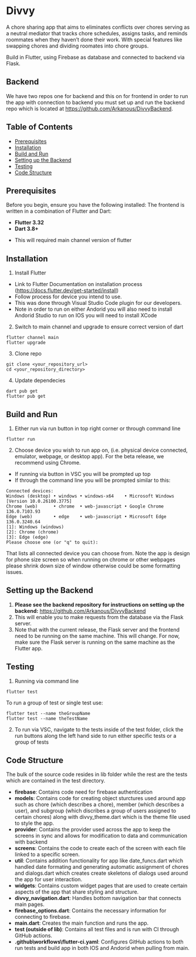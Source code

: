 # Divvy

A chore sharing app that aims to eliminates conflicts over chores serving as a neutral mediator that tracks chore schedules, assigns tasks, and reminds roommates when they haven’t done their work. With special features like swapping chores and dividing roomates into chore groups.

Build in Flutter, using Firebase as database and connected to backend via Flask.

## Backend
We have two repos one for backend and this on for frontend in order to run the app with connection to backend you must set up and run the backend repo which is located at https://github.com/Arkanous/DivvyBackend. 

## Table of Contents
* [Prerequisites](#prerequisites)
* [Installation](#installation)
* [Build and Run](#build-and-run)
* [Setting up the Backend](#setting-up-the-backend)
* [Testing](#testing)
* [Code Structure](#code-structure)


## Prerequisites
Before you begin, ensure you have the following installed:
The frontend is written in a combination of Flutter and Dart:
* **Flutter 3.32** 
* **Dart 3.8+** 
- This will required main channel version of flutter

## Installation
1. Install Flutter
- Link to Flutter Documentation on installation process (https://docs.flutter.dev/get-started/install)
- Follow process for device you intend to use.
- This was done through Visual Studio Code plugin for our developers.
- Note in order to run on either Andorid you will also need to install Andorid Studio to run on IOS you will need to install XCode

2. Switch to main channel and upgrade to ensure correct version of dart
```
flutter channel main
flutter upgrade
```
3. Clone repo 
```
git clone <your_repository_url>
cd <your_repository_directory>
```
4. Update dependecies
```
dart pub get
flutter pub get
```

## Build and Run
1. Either run via run button in top right corner or through command line
```
flutter run
```
2. Choose device you wish to run app on, (i.e. physical device connected, emulator, webpage, or desktop app). For the beta release, we recommend using Chrome.
- If running via button in VSC you will be prompted up top
- If through the command line you will be prompted similar to this:
```
Connected devices:
Windows (desktop) • windows • windows-x64    • Microsoft Windows [Version 10.0.26100.3775]
Chrome (web)      • chrome  • web-javascript • Google Chrome 136.0.7103.93
Edge (web)        • edge    • web-javascript • Microsoft Edge 136.0.3240.64
[1]: Windows (windows)
[2]: Chrome (chrome)
[3]: Edge (edge)
Please choose one (or "q" to quit):
```
That lists all connected device you can choose from.
Note the app is design for phone size screen so when running on chrome or other webpages please shrink down size of window otherwise could be some formatting issues.

## Setting up the Backend
1.  **Please see the backend repository for instructions on setting up the backend:** https://github.com/Arkanous/DivvyBackend
2.  This will enable you to make requests from the database via the Flask server.
3.  Note that with the current release, the Flask server and the frontend need to be running on the same machine. This will change. For now, make sure the Flask server is running on the same machine as the Flutter app.

## Testing 
1. Running via command line 
```
flutter test
```
To run a group of test or single test use:
```
flutter test --name theGroupName
flutter test --name theTestName 
```
2. To run via VSC, navigate to the tests inside of the test folder, click the run buttons along the left hand side to run either specific tests or a group of tests

## Code Structure
The bulk of the source code resides in lib folder while the rest are the tests which are contained in the test directory.
* **firebase**: Contains code need for firebase authentication
* **models**: Contains code for creating object sturctures used around app such as chore (which describes a chore), member (which describes a user), and subgroup (which discribes a group of users assigned to certain chores) along with divvy_theme.dart which is the theme file used to style the app.
* **provider**: Contains the provider used across the app to keep the screens in sync and allows for modification to data and communication with backend
* **screens**: Contains the code to create each of the screen with each file linked to a specific screen.
* **util**: Contains addition functionality for app like date_funcs.dart which handled date formating and generating automatic assignment of chores and dialogs.dart which creates create skeletons of dialogs used around the app for user interaction.
* **widgets**: Contains custom widget pages that are used to create certain aspects of the app that share styling and structure.
* **divvy_navigation.dart**: Handles bottom navigation bar that connects main pages.
* **firebase_options.dart**: Contains the necessary information for connecting to firebase.
* **main.dart**: Creates the main function and runs the app.
* **test (outside of lib)**: Contains all test files and is run with CI through GitHub actions.
* **.github\workflows\flutter-ci.yaml**: Configures GitHub actions to both run tests and build app in both IOS and Andorid when pulling from main.


